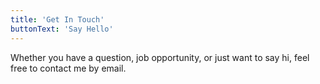 ```yaml
---
title: 'Get In Touch'
buttonText: 'Say Hello'
---
```


Whether you have a question, job opportunity, or just want to say hi, feel free to contact me by email.
